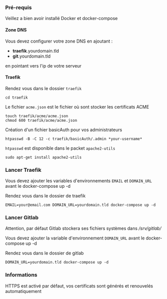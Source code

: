 ### Pré-requis

Veillez a bien avoir installé Docker et docker-compose

#### Zone DNS

Vous devez configurer votre zone DNS en ajoutant :
* **traefik**.yourdomain.tld
* **git**.yourdomain.tld
  
en pointant vers l'ip de votre serveur
#### Traefik

Rendez vous dans le dossier `traefik`
```
cd traefik
```

Le fichier `acme.json` est le fichier où sont stocker les certificats ACME
```
touch traefik/acme/acme.json
chmod 600 traefik/acme/acme.json
```

Création d'un fichier basicAuth pour vos administrateurs
```
htpasswd -B -C 12 -c traefik/basicAuth/.admin *your-username*
```

`htpasswd` est disponible dans le packet `apache2-utils`

`sudo apt-get install apache2-utils`


### Lancer Traefik
Vous devez ajouter les variables d'environnements `EMAIL` et `DOMAIN_URL` avant le docker-compose up -d

Rendez vous dans le dossier de traefik
```
EMAIL=your@email.com DOMAIN_URL=yourdomain.tld docker-compose up -d
```


### Lancer Gitlab

Attention, par défaut Gitlab stockera ses fichiers systèmes dans _/srv/gitlab/_

Vous devez ajouter la variable d'environnement `DOMAIN_URL` avant le docker-compose up -d

Rendez vous dans le dossier de gitlab
```
DOMAIN_URL=yourdomain.tld docker-compose up -d
```


### Informations
HTTPS est activé par défaut, vos certificats sont générés et renouvelés automatiquement
